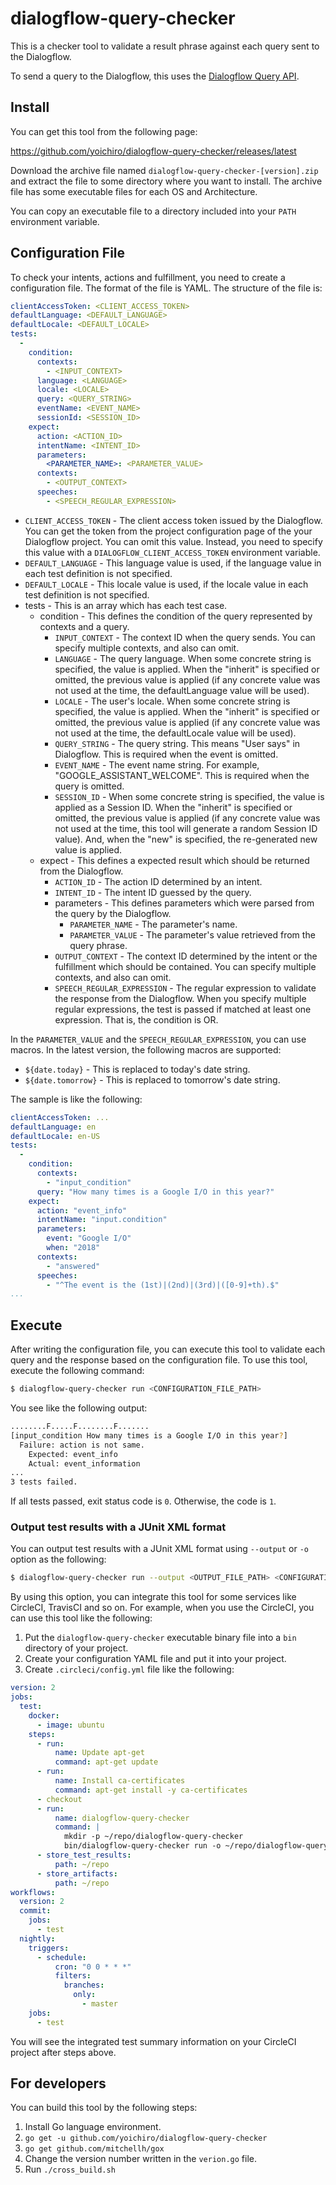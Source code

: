 # dialogflow-query-checker

This is a checker tool to validate a result phrase against each query sent to the Dialogflow.

To send a query to the Dialogflow, this uses the [Dialogflow Query API](https://dialogflow.com/docs/reference/agent/query).

## Install

You can get this tool from the following page:

https://github.com/yoichiro/dialogflow-query-checker/releases/latest

Download the archive file named `dialogflow-query-checker-[version].zip` and extract the file to some directory where you want to install. The archive file has some executable files for each OS and Architecture.

You can copy an executable file to a directory included into your `PATH` environment variable.

## Configuration File

To check your intents, actions and fulfillment, you need to create a configuration file. The format of the file is YAML. The structure of the file is:

```yaml
clientAccessToken: <CLIENT_ACCESS_TOKEN>
defaultLanguage: <DEFAULT_LANGUAGE>
defaultLocale: <DEFAULT_LOCALE>
tests:
  -
    condition:
      contexts:
        - <INPUT_CONTEXT>
      language: <LANGUAGE>
      locale: <LOCALE>
      query: <QUERY_STRING>
      eventName: <EVENT_NAME>
      sessionId: <SESSION_ID>
    expect:
      action: <ACTION_ID>
      intentName: <INTENT_ID>
      parameters:
        <PARAMETER_NAME>: <PARAMETER_VALUE>
      contexts:
        - <OUTPUT_CONTEXT>
      speeches:
        - <SPEECH_REGULAR_EXPRESSION>
```

* `CLIENT_ACCESS_TOKEN` - The client access token issued by the Dialogflow. You can get the token from the project configuration page of the your Dialogflow project. You can omit this value. Instead, you need to specify this value with a `DIALOGFLOW_CLIENT_ACCESS_TOKEN` environment variable.
* `DEFAULT_LANGUAGE` - This language value is used, if the language value in each test definition is not specified.
* `DEFAULT_LOCALE` - This locale value is used, if the locale value in each test definition is not specified.
* tests - This is an array which has each test case.
  * condition - This defines the condition of the query represented by contexts and a query.
    * `INPUT_CONTEXT` - The context ID when the query sends. You can specify multiple contexts, and also can omit.
    * `LANGUAGE` - The query language. When some concrete string is specified, the value is applied. When the "inherit" is specified or omitted, the previous value is applied (if any concrete value was not used at the time, the defaultLanguage value will be used).
    * `LOCALE` - The user's locale. When some concrete string is specified, the value is applied. When the "inherit" is specified or omitted, the previous value is applied (if any concrete value was not used at the time, the defaultLocale value will be used).
    * `QUERY_STRING` - The query string. This means "User says" in Dialogflow. This is required when the event is omitted.
    * `EVENT_NAME` - The event name string. For example, "GOOGLE_ASSISTANT_WELCOME". This is required when the query is omitted.
    * `SESSION_ID` - When some concrete string is specified, the value is applied as a Session ID. When the "inherit" is specified or omitted, the previous value is applied (if any concrete value was not used at the time, this tool will generate a random Session ID value). And, when the "new" is specified, the re-generated new value is applied.
  * expect - This defines a expected result which should be returned from the Dialogflow.
    * `ACTION_ID` - The action ID determined by an intent.
    * `INTENT_ID` - The intent ID guessed by the query.
    * parameters - This defines parameters which were parsed from the query by the Dialogflow. 
      * `PARAMETER_NAME` - The parameter's name.
      * `PARAMETER_VALUE` - The parameter's value retrieved from the query phrase.
    * `OUTPUT_CONTEXT` - The context ID determined by the intent or the fulfillment which should be contained. You can specify multiple contexts, and also can omit.
    * `SPEECH_REGULAR_EXPRESSION` - The regular expression to validate the response from the Dialogflow. When you specify multiple regular expressions, the test is passed if matched at least one expression. That is, the condition is OR.

In the `PARAMETER_VALUE` and the `SPEECH_REGULAR_EXPRESSION`, you can use macros. In the latest version, the following macros are supported:

* `${date.today}` - This is replaced to today's date string.
* `${date.tomorrow}` - This is replaced to tomorrow's date string.

The sample is like the following:

```yaml
clientAccessToken: ...
defaultLanguage: en
defaultLocale: en-US
tests:
  -
    condition:
      contexts:
        - "input_condition"
      query: "How many times is a Google I/O in this year?" 
    expect:
      action: "event_info"
      intentName: "input.condition"
      parameters:
        event: "Google I/O"
        when: "2018"
      contexts:
        - "answered"
      speeches:
        - "^The event is the (1st)|(2nd)|(3rd)|([0-9]+th).$"
...
```

## Execute

After writing the configuration file, you can execute this tool to validate each query and the response based on the configuration file. To use this tool, execute the following command:

```bash
$ dialogflow-query-checker run <CONFIGURATION_FILE_PATH>
```

You see like the following output:

```bash
........F.....F........F.......
[input_condition How many times is a Google I/O in this year?]
  Failure: action is not same.
    Expected: event_info
    Actual: event_information
...
3 tests failed.
```

If all tests passed, exit status code is `0`. Otherwise, the code is `1`.

### Output test results with a JUnit XML format

You can output test results with a JUnit XML format using `--output` or `-o` option as the following:

```bash
$ dialogflow-query-checker run --output <OUTPUT_FILE_PATH> <CONFIGURATION_FILE_PATH>
``` 

By using this option, you can integrate this tool for some services like CircleCI, TravisCI and so on.
For example, when you use the CircleCI, you can use this tool like the following:

1. Put the `dialogflow-query-checker` executable binary file into a `bin` directory of your project.
1. Create your configuration YAML file and put it into your project.
1. Create `.circleci/config.yml` file like the following:

```yaml
version: 2
jobs:
  test:
    docker:
      - image: ubuntu
    steps:
      - run:
          name: Update apt-get
          command: apt-get update
      - run:
          name: Install ca-certificates
          command: apt-get install -y ca-certificates
      - checkout
      - run:
          name: dialogflow-query-checker
          command: |
            mkdir -p ~/repo/dialogflow-query-checker
            bin/dialogflow-query-checker run -o ~/repo/dialogflow-query-checker/test_result.xml your_config_fileyml
      - store_test_results:
          path: ~/repo
      - store_artifacts:
          path: ~/repo
workflows:
  version: 2
  commit:
    jobs:
      - test
  nightly:
    triggers:
      - schedule:
          cron: "0 0 * * *"
          filters:
            branches:
              only:
                - master
    jobs:
      - test
```

You will see the integrated test summary information on your CircleCI project after steps above.

## For developers

You can build this tool by the following steps:

1. Install Go language environment.
1. `go get -u github.com/yoichiro/dialogflow-query-checker`
1. `go get github.com/mitchellh/gox`
1. Change the version number written in the `verion.go` file.
1. Run `./cross_build.sh`
